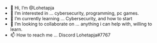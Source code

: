 - 👋 Hi, I’m @Lohetapja  
- 👀 I’m interested in ... cybersecurity, programming, pc games.
- 🌱 I’m currently learning ... Cybersecurity, and how to start
- 💞️ I’m looking to collaborate on ... anything i can help with, willing to learn.
- 📫 How to reach me ... Discord Lohetapja#7767

<!---
Lohetapja/Lohetapja is a ✨ special ✨ repository because its `README.md` (this file) appears on your GitHub profile.
You can click the Preview link to take a look at your changes.
--->
